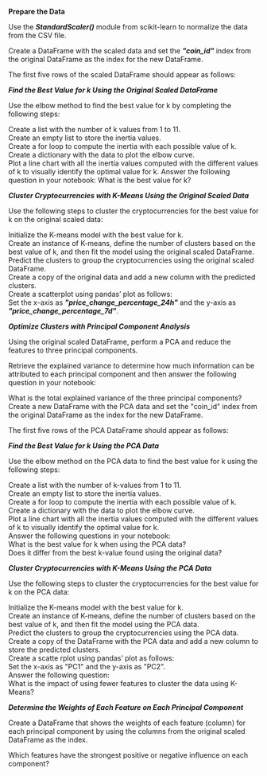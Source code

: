 **Prepare the Data**  

Use the ***StandardScaler()*** module from scikit-learn to normalize the data from the CSV file.  

Create a DataFrame with the scaled data and set the ***"coin_id"*** index from the original DataFrame as the index for the new DataFrame.  

The first five rows of the scaled DataFrame should appear as follows:  

***Find the Best Value for k Using the Original Scaled DataFrame***  

Use the elbow method to find the best value for k by completing the following steps:  

Create a list with the number of k values from 1 to 11.  
Create an empty list to store the inertia values.  
Create a for loop to compute the inertia with each possible value of k.  
Create a dictionary with the data to plot the elbow curve.  
Plot a line chart with all the inertia values computed with the different values of k to visually identify the optimal value   for k.
Answer the following question in your notebook: What is the best value for k?  

***Cluster Cryptocurrencies with K-Means Using the Original Scaled Data***  

Use the following steps to cluster the cryptocurrencies for the best value for k on the original scaled data:  

Initialize the K-means model with the best value for k.  
Create an instance of K-means, define the number of clusters based on the best value of k, and then fit the model using the original scaled DataFrame.  
Predict the clusters to group the cryptocurrencies using the original scaled DataFrame.  
Create a copy of the original data and add a new column with the predicted clusters.  
Create a scatterplot using pandas’ plot as follows:  
Set the x-axis as ***"price_change_percentage_24h"*** and the y-axis as ***"price_change_percentage_7d"***.  

***Optimize Clusters with Principal Component Analysis***  

Using the original scaled DataFrame, perform a PCA and reduce the features to three principal components.  

Retrieve the explained variance to determine how much information can be attributed to each principal component and then answer the following question in your notebook:  

What is the total explained variance of the three principal components?  
Create a new DataFrame with the PCA data and set the "coin_id" index from the original DataFrame as the index for the new DataFrame.  

The first five rows of the PCA DataFrame should appear as follows:  
 
***Find the Best Value for k Using the PCA Data***  

Use the elbow method on the PCA data to find the best value for k using the following steps:   

Create a list with the number of k-values from 1 to 11.  
Create an empty list to store the inertia values.  
Create a for loop to compute the inertia with each possible value of k.  
Create a dictionary with the data to plot the elbow curve.  
Plot a line chart with all the inertia values computed with the different values of k to visually identify the optimal value for k.  
Answer the following questions in your notebook:  
What is the best value for k when using the PCA data?  
Does it differ from the best k-value found using the original data?  

***Cluster Cryptocurrencies with K-Means Using the PCA Data***   

Use the following steps to cluster the cryptocurrencies for the best value for k on the PCA data:  

Initialize the K-means model with the best value for k.  
Create an instance of K-means, define the number of clusters based on the best value of k, and then fit the model using the PCA data.   
Predict the clusters to group the cryptocurrencies using the PCA data.  
Create a copy of the DataFrame with the PCA data and add a new column to store the predicted clusters.  
Create a scatte rplot using pandas’ plot as follows:  
Set the x-axis as "PC1" and the y-axis as "PC2".  
Answer the following question:  
What is the impact of using fewer features to cluster the data using K-Means?    

***Determine the Weights of Each Feature on Each Principal Component***  

Create a DataFrame that shows the weights of each feature (column) for each principal component by using the columns from the original scaled DataFrame as the index.

Which features have the strongest positive or negative influence on each component?

